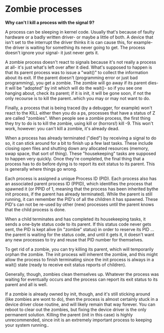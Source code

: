 # Zombie processes

<!--more-->
**Why can't I kill a process with the signal 9?**

A process can be sleeping in kernel code. Usually that's because of faulty hardware or a badly written driver- or maybe a little of both. A device that isn't set to the interrupt the driver thinks it is can cause this, for example- the driver is waiting for something its never going to get. The process doesn't ignore your signal- it just never gets it.

A zombie process doesn't react to signals because it's not really a process at all- it's just what's left over after it died. What's supposed to happen is that its parent process was to issue a "wait()" to collect the information about its exit. If the parent doesn't (programming error or just bad programming), you get a zombie. The zombie will go away if its parent dies- it will be "adopted" by init which will do the wait()- so if you see one hanging about, check its parent; if it is init, it will be gone soon, if not the only recourse is to kill the parent..which you may or may not want to do.

Finally, a process that is being traced (by a debugger, for example) won't react to the KILL either then you do a ps, processes that have a status of Z are called "zombies". When people see a zombie process, the first thing they try to do is to kill the zombie, using kill or (horrors!) kill -9. This won't work, however: you can't kill a zombie, it's already dead.

When a process has already terminated ("died") by receiving a signal to do so, it can stick around for a bit to finish up a few last tasks. These include closing open files and shutting down any allocated resources (memory, swap space, that sort of thing). These "housekeeping" tasks are supposed to happen very quickly. Once they're completed, the final thing that a process has to do before dying is to report its exit status to its parent. This is generally where things go wrong.

Each process is assigned a unique Process ID (PID). Each process also has an associated parent process ID (PPID), which identifies the process that spawned it (or PPID of 1, meaning that the process has been inherited bythe init process, if the parent has already terminated). While the parent is still running, it can remember the PID's of all the children it has spawned. These PID's can not be re-used by other (new) processes until the parent knows that the child process is done.

When a child terminates and has completed its housekeeping tasks, it sends a one-byte status code to its parent. If this status code never gets sent, the PID is kept alive (in "zombie" status) in order to reserve its PID ... the parent is waiting for the status code, and until it gets it, it doesn't want any new processes to try and reuse that PID number for themselves.

To get rid of a zombie, you can try killing its parent, which will temporarily orphan the zombie. The init process will inherent the zombie, and this might allow the process to finish terminating since the init process is always in a wait() state (ready to receive exit status reports of children).

Generally, though, zombies clean themselves up. Whatever the process was waiting for eventually occurs and the process can report its exit status to its parent and all is well.

If a zombie is already owned by init, though, and it's still sticking around (like zombies are wont to do), then the process is almost certainly stuck in a device driver close routine, and will likely remain that way forever. You can reboot to clear out the zombies, but fixing the device driver is the only permanent solution. Killing the parent (init in this case) is highly unrecommended, since init is an extremely important process to keeping your system running..


